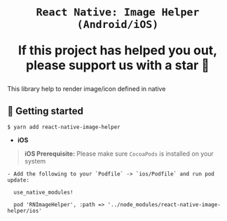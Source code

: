 <h1 align="center">

	React Native: Image Helper (Android/iOS)

If this project has helped you out, please support us with a star 🌟
</h1>
This library help to render image/icon defined in native

## 📖 Getting started

`$ yarn add react-native-image-helper`

- **iOS**

> **iOS Prerequisite:** Please make sure `CocoaPods` is installed on your system

	- Add the following to your `Podfile` -> `ios/Podfile` and run pod update:

```
  use_native_modules!

  pod 'RNImageHelper', :path => '../node_modules/react-native-image-helper/ios'

```
